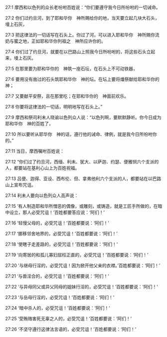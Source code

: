 <a id="1"></a>27:1  摩西和以色列的众长老吩咐百姓说：“你们要遵守我今日所吩咐的一切诫命。  

<a id="2"></a>27:2  你们过约旦河，到了耶和华你　神所赐给你的地，当天要立起几块大石头，墁上石灰，  

<a id="3"></a>27:3  把这律法的一切话写在石头上。你过了河，可以进入耶和华你　神所赐你流奶与蜜之地，正如耶和华你列祖之　神所应许你的。  

<a id="4"></a>27:4  你们过了约旦河，就要在以巴路山上照我今日所吩咐的，将这些石头立起来，墁上石灰。  

<a id="5"></a>27:5  在那里要为耶和华你的　神筑一座石坛，在石头上不可动铁器，  

<a id="6"></a>27:6  要用没有凿过的石头筑耶和华你　神的坛。在坛上要将燔祭献给耶和华你的　神；  

<a id="7"></a>27:7  又要献平安祭，且在那里吃；在耶和华你的　神面前欢乐。  

<a id="8"></a>27:8  你要将这律法的一切话，明明地写在石头上。”  

<a id="9"></a>27:9  摩西和祭司利未人晓谕以色列众人说：“以色列啊，要默默静听。你今日成为耶和华你　神的百姓了，  

<a id="10"></a>27:10  所以要听从耶华你　神的话，遵行他的诫命、律例，就是我今日所吩咐你的。”  

<a id="11"></a>27:11  当日，摩西嘱咐百姓说：  

<a id="12"></a>27:12  “你们过了约旦河，西缅、利未、犹大、以萨迦、约瑟、便雅悯六个支派的人，都要站在基利心山上为百姓祝福。  

<a id="13"></a>27:13  吕便、迦得、亚设、西布伦、但、拿弗他利六个支派的人，都要站在以巴路山上宣布咒诅。  

<a id="14"></a>27:14  利未人要向以色列众人高声说：  

<a id="15"></a>27:15  ‘有人制造耶和华所憎恶的偶像，或雕刻，或铸造，就是工匠手所做的，在暗中设立，那人必受咒诅！’百姓都要答应说：‘阿们！’  

<a id="16"></a>27:16  ‘轻慢父母的，必受咒诅！’百姓都要说：‘阿们！’  

<a id="17"></a>27:17  ‘挪移邻舍地界的，必受咒诅！’百姓都要说：‘阿们！’  

<a id="18"></a>27:18  ‘使瞎子走差路的，必受咒诅！’百姓都要说：‘阿们！’  

<a id="19"></a>27:19  ‘向寄居的和孤儿寡妇屈枉正直的，必受咒诅！’百姓都要说：‘阿们！’  

<a id="20"></a>27:20  ‘与继母行淫的，必受咒诅！因为掀开他父亲的衣襟。’百姓都要说：‘阿们！’  

<a id="21"></a>27:21  ‘与兽淫合的，必受咒诅！’百姓都要说：‘阿们！’  

<a id="22"></a>27:22  ‘与异母同父或异父同母的姐妹行淫的，必受咒诅！’百姓都要说：‘阿们！’  

<a id="23"></a>27:23  ‘与岳母行淫的，必受咒诅！’百姓都要说：‘阿们！’  

<a id="24"></a>27:24  ‘暗中杀人的，必受咒诅！’百姓都要说：‘阿们！’  

<a id="25"></a>27:25  ‘受贿赂害死无辜之人的，必受咒诅！’百姓都要说：‘阿们！’  

<a id="26"></a>27:26  ‘不坚守遵行这律法言语的，必受咒诅！’百姓都要说：‘阿们！’  
